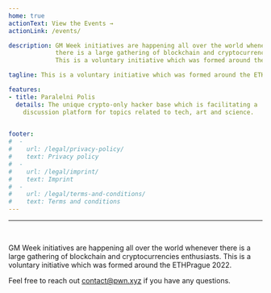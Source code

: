 ```yaml
---
home: true
actionText: View the Events →
actionLink: /events/

description: GM Week initiatives are happening all over the world whenever
             there is a large gathering of blockchain and cryptocurrencies enthusiasts.
             This is a voluntary initiative which was formed around the ETHPrague 2022.

tagline: This is a voluntary initiative which was formed around the ETHPrague 2022.

features:
- title: Paralelni Polis
  details: The unique crypto-only hacker base which is facilitating a 
    discussion platform for topics related to tech, art and science.

  
footer:
#  -
#    url: /legal/privacy-policy/
#    text: Privacy policy
#  -
#    url: /legal/imprint/
#    text: Imprint
#  -
#    url: /legal/terms-and-conditions/
#    text: Terms and conditions
---
```


<hr /><br />

GM Week initiatives are happening all over the world whenever
there is a large gathering of blockchain and cryptocurrencies enthusiasts.
This is a voluntary initiative which was formed around the ETHPrague 2022.

Feel free to reach out contact@pwn.xyz if you have any questions.
<br />
